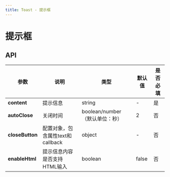 ```yaml
---
title: Toast - 提示框
---
```

# 提示框


<ClientOnly>
<template>
<Container title="自动关闭">
    <template #list>
        <s-button @click="showToast">点我出现</s-button>
    </template>
<template #code>

  ```vue
<template>
    <s-button @click="showToast">点我出现</s-button>
</template>


<script>
  import Vue from 'vue';
  import Button from '../../src/components/button/Button.vue';
  import plugin from '../../src/plugin.js';
  import Toast from '../../src/components/toast/Toast.vue';
  Vue.use(plugin);
  export default {
    components: {
    's-button':Button,
    Toast
    },
    methods: {
      showToast(){
        this.$toast({
          content: 'hi 我是提示框',
        });
      }
    },
  };
</script>
  ```
</template>
</Container>
</template>

<template>
<Container title="自动关闭时间">
    <template #list>
        <s-button @click="$toast({content: 'hi 我是提示框',
                                   autoClose: 1})">点我出现</s-button>
    </template>
<template #code>

  ```vue
<template>
    <s-button @click="showToast">点我出现</s-button>
</template>


<script>
  import Vue from 'vue';
  import Button from '../../src/components/button/Button.vue';
  import plugin from '../../src/plugin.js';
  import Toast from '../../src/components/toast/Toast.vue';
  Vue.use(plugin);
  export default {
    components: {
    's-button':Button,
    Toast
    },
    methods: {
      showToast(){
        this.$toast({
          content: 'hi 我是提示框',
          autoClose: 1
        });
      }
    },
  };
</script>
  ```
</template>
</Container>
</template>

<template>
<Container title="手动关闭">
    <template #list>
       <s-button @click="$toast({content: 'hi 我是提示框',
                                  autoClose:false,
                                  closeButton:{
                                  text:'关闭',
                                  callback:()=>{}
                                  }
                                  })">点我出现</s-button>
    </template>
<template #code>

  ```vue
<template>
    <s-button @click="showToast">点我出现</s-button>
</template>


<script>
  import Vue from 'vue';
  import Button from '../../src/components/button/Button.vue';
  import plugin from '../../src/plugin.js';
  import Toast from '../../src/components/toast/Toast.vue';
  Vue.use(plugin);
  export default {
    components: {
    's-button':Button,
    Toast
    },
    methods: {
      showToast(){
        this.$toast({
          content: 'hi 我是提示框',
          autoClose:5,
          closeButton:{
          text:'关闭',
          callback:()=>{
          //  这里可以传一些回调内容
          }
          }
        });
      },
    },
  };
</script>
  ```
</template>
</Container>
</template>


<template>
<Container title="出现位置">
    <template #list>
        <s-button @click="$toast({content: 'hi 我是提示框'})">上方出现</s-button>
       <s-button @click="$toast({content: 'hi 我是提示框',
                                  position:'middle'
                                  })">中间出现</s-button>
       <s-button @click="$toast({content: 'hi 我是提示框',
                                  position:'bottom'
                                  })">底部出现</s-button>
    </template>
<template #code>

  ```vue
<template>
    <s-button @click="showTop">上方出现</s-button>
    <s-button @click="showMiddle">中间出现</s-button>
    <s-button @click="showBottom">底部出现</s-button>
</template>


<script>
  import Vue from 'vue';
  import Button from '../../src/components/button/Button.vue';
  import plugin from '../../src/plugin.js';
  import Toast from '../../src/components/toast/Toast.vue';
  Vue.use(plugin);
  export default {
    components: {
    's-button':Button,
    Toast
    },
    methods: {
      showTop(){
        this.$toast({
          content: 'hi 我是提示框',
        });
      },
      showMiddle(){
        this.$toast({
          content: 'hi 我是提示框',
          position:'middle'
        });
      },
      showBottom(){
        this.$toast({
          content: 'hi 我是提示框',
          position:'bottom'
        });
      },
    },
  };
</script>
  ```
</template>
</Container>
</template>

<template>
<Container title="手动关闭">
    <template #list>
       <s-button @click="$toast({content: `<h1>标题</h1>`,
                                  enableHtml:true,
                                  })">点我出现</s-button>
    </template>
<template #code>

  ```vue
<template>
    <s-button @click="showToast">点我出现</s-button>
</template>


<script>
  import Vue from 'vue';
  import Button from '../../src/components/button/Button.vue';
  import plugin from '../../src/plugin.js';
  import Toast from '../../src/components/toast/Toast.vue';
  Vue.use(plugin);
  export default {
    components: {
    's-button':Button,
    Toast
    },
    methods: {
      showToast(){
        this.$toast({
          content: `<h1>标题</h1>`,
          enableHtml:true,
        });
      },
    },
  };
</script>
  ```
</template>
</Container>
</template>

</ClientOnly>



<script>
  import Vue from 'vue';
  import Button from '../../src/components/button/Button.vue';
  import plugin from '../../src/plugin.js';
  import Toast from '../../src/components/toast/Toast.vue';
  Vue.use(plugin);
  export default {
    components: {
    's-button':Button,
    Toast
    },
    methods: {
      showToast(){
        this.$toast({
          content: 'hi 我是提示框',
        });
      }
    },
  };
</script>



## API

|    参数      | 说明 | 类型 | 默认值 | 是否必填 |
| ----------   | ---  | ---- | ----- | ----|
| **content**         | 提示信息  | string| - | 是 |
| **autoClose** | 关闭时间  | boolean/number（默认单位：秒） | 2 | 否 |          
| **closeButton**      | 配置对象，包含属性text和callback  | object | - | 否 |
| **enableHtml**     | 提示信息内容是否支持HTML输入  | boolean | false | 否 |
